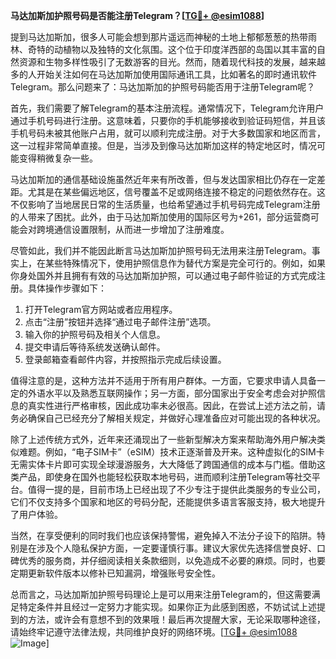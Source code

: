 **马达加斯加护照号码是否能注册Telegram？[[TG💪+ @esim1088](https://t.me/s/esim1088)]**

提到马达加斯加，很多人可能会想到那片遥远而神秘的土地上郁郁葱葱的热带雨林、奇特的动植物以及独特的文化氛围。这个位于印度洋西部的岛国以其丰富的自然资源和生物多样性吸引了无数游客的目光。然而，随着现代科技的发展，越来越多的人开始关注如何在马达加斯加使用国际通讯工具，比如著名的即时通讯软件Telegram。那么问题来了：马达加斯加的护照号码能否用于注册Telegram呢？

首先，我们需要了解Telegram的基本注册流程。通常情况下，Telegram允许用户通过手机号码进行注册。这意味着，只要你的手机能够接收到验证码短信，并且该手机号码未被其他账户占用，就可以顺利完成注册。对于大多数国家和地区而言，这一过程非常简单直接。但是，当涉及到像马达加斯加这样的特定地区时，情况可能变得稍微复杂一些。

马达加斯加的通信基础设施虽然近年来有所改善，但与发达国家相比仍存在一定差距。尤其是在某些偏远地区，信号覆盖不足或网络连接不稳定的问题依然存在。这不仅影响了当地居民日常的生活质量，也给希望通过手机号码完成Telegram注册的人带来了困扰。此外，由于马达加斯加使用的国际区号为+261，部分运营商可能会对跨境通信设置限制，从而进一步增加了注册难度。

尽管如此，我们并不能因此断言马达加斯加护照号码无法用来注册Telegram。事实上，在某些特殊情况下，使用护照信息作为替代方案是完全可行的。例如，如果你身处国外并且拥有有效的马达加斯加护照，可以通过电子邮件验证的方式完成注册。具体操作步骤如下：

1. 打开Telegram官方网站或者应用程序。
2. 点击“注册”按钮并选择“通过电子邮件注册”选项。
3. 输入你的护照号码及相关个人信息。
4. 提交申请后等待系统发送确认邮件。
5. 登录邮箱查看邮件内容，并按照指示完成后续设置。

值得注意的是，这种方法并不适用于所有用户群体。一方面，它要求申请人具备一定的外语水平以及熟悉互联网操作；另一方面，部分国家出于安全考虑会对护照信息的真实性进行严格审核，因此成功率未必很高。因此，在尝试上述方法之前，请务必确保自己已经充分了解相关规定，并做好心理准备应对可能出现的各种状况。

除了上述传统方式外，近年来还涌现出了一些新型解决方案来帮助海外用户解决类似难题。例如，“电子SIM卡”（eSIM）技术正逐渐普及开来。这种虚拟化的SIM卡无需实体卡片即可实现全球漫游服务，大大降低了跨国通信的成本与门槛。借助这类产品，即使身在国外也能轻松获取本地号码，进而顺利注册Telegram等社交平台。值得一提的是，目前市场上已经出现了不少专注于提供此类服务的专业公司，它们不仅支持多个国家和地区的号码分配，还能提供多语言客服支持，极大地提升了用户体验。

当然，在享受便利的同时我们也应该保持警惕，避免掉入不法分子设下的陷阱。特别是在涉及个人隐私保护方面，一定要谨慎行事。建议大家优先选择信誉良好、口碑优秀的服务商，并仔细阅读相关条款细则，以免造成不必要的麻烦。同时，也要定期更新软件版本以修补已知漏洞，增强账号安全性。

总而言之，马达加斯加护照号码理论上是可以用来注册Telegram的，但这需要满足特定条件并且经过一定努力才能实现。如果你正为此感到困惑，不妨试试上述提到的方法，或许会有意想不到的效果哦！最后再次提醒大家，无论采取哪种途径，请始终牢记遵守法律法规，共同维护良好的网络环境。[[TG💪+ @esim1088](https://t.me/s/esim1088) ![Image](https://i.postimg.cc/4NQfJmqS/Snipaste-2025-05-13-00-14-12.png)]